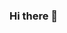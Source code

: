 ### Hi there 👋

<!--
**oboninja/oboninja** is a ✨ _special_ ✨ repository because its `README.md` (this file) appears on your GitHub profile.
[![An image of @obosky's Holopin badges, which is a link to view their full Holopin profile](https://holopin.me/obosky)](https://holopin.io/@obosky)

Here are some ideas to get you started:

- 🔭 I’m currently working on ...
- 🌱 I’m currently learning ...
- 👯 I’m looking to collaborate on ...
- 🤔 I’m looking for help with ...
- 💬 Ask me about ...
- 📫 How to reach me: ...
- 😄 Pronouns: ...
- ⚡ Fun fact: ...
-->

